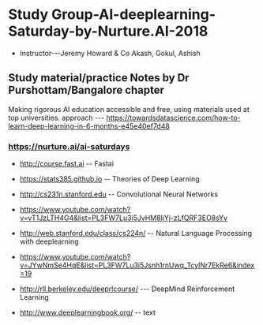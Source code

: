 # Study Group-AI-deeplearning-Saturday-by-Nurture.AI-2018 
* Instructor---Jeremy Howard & Co Akash, Gokul, Ashish
## Study material/practice Notes by Dr Purshottam/Bangalore chapter
Making rigorous AI education accessible and free, using materials used at top universities.
approach --- https://towardsdatascience.com/how-to-learn-deep-learning-in-6-months-e45e40ef7d48

### https://nurture.ai/ai-saturdays
* http://course.fast.ai -- Fastai
* https://stats385.github.io -- Theories of Deep Learning


* http://cs231n.stanford.edu -- Convolutional Neural Networks
- https://www.youtube.com/watch?v=vT1JzLTH4G4&list=PL3FW7Lu3i5JvHM8ljYj-zLfQRF3EO8sYv

* http://web.stanford.edu/class/cs224n/ -- Natural Language Processing with deeplearning
- https://www.youtube.com/watch?v=JYwNmSe4HqE&list=PL3FW7Lu3i5Jsnh1rnUwq_TcylNr7EkRe6&index=19

* http://rll.berkeley.edu/deeprlcourse/ --- DeepMind Reinforcement Learning

* http://www.deeplearningbook.org/ -- text

